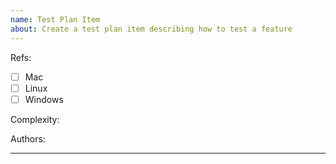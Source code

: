```yaml
---
name: Test Plan Item
about: Create a test plan item describing how to test a feature
---
```


Refs: <!-- Refer to the issue that this test plan item is testing. -->

- [ ] Mac
- [ ] Linux
- [ ] Windows

Complexity:

Authors: <!-- Mention the authors if there are more than one, otherwise delete this line.-->

---

<!-- Please write your test here. -->
